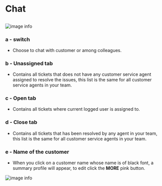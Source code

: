 # Chat
##
![image info](../../static/img/chats_img/chat2.jpg)

### a - switch 
+ Choose  to chat with customer or among colleagues.

### b - Unassigned tab
+ Contains all tickets that does not have any customer service agent assigned to resolve the issues, this list is the same for all customer service agents in your team.

### c - Open tab
+ Contains all tickets where current logged user is assigned to.

### d - Close tab
+ Contains all tickets that has been resolved by any agent in your team, this list is the same for all customer service agents in your team.

### e - Name of the customer 
+ When you click on a customer name whose name is of black font, a summary profile will appear,
to edit click the **MORE** pink button.

![image info](../../static/img/chats_img/summary.jpg)
